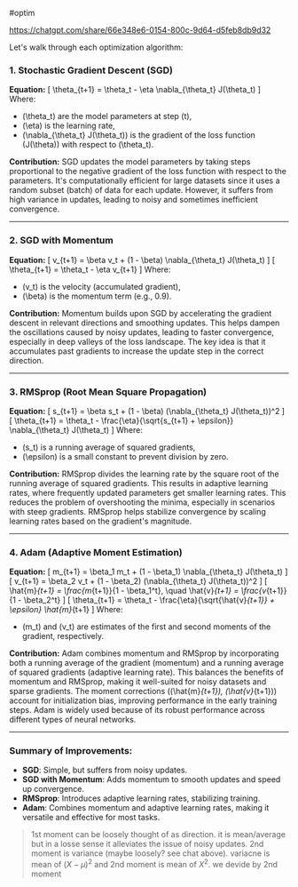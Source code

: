 #optim 

https://chatgpt.com/share/66e348e6-0154-800c-9d64-d5feb8db9d32

Let's walk through each optimization algorithm:

### 1. **Stochastic Gradient Descent (SGD)**

**Equation:**
\[
\theta_{t+1} = \theta_t - \eta \nabla_{\theta_t} J(\theta_t)
\]
Where:
- \(\theta_t\) are the model parameters at step \(t\),
- \(\eta\) is the learning rate,
- \(\nabla_{\theta_t} J(\theta_t)\) is the gradient of the loss function \(J(\theta)\) with respect to \(\theta_t\).

**Contribution:**
SGD updates the model parameters by taking steps proportional to the negative gradient of the loss function with respect to the parameters. It's computationally efficient for large datasets since it uses a random subset (batch) of data for each update. However, it suffers from high variance in updates, leading to noisy and sometimes inefficient convergence.

---

### 2. **SGD with Momentum**

**Equation:**
\[
v_{t+1} = \beta v_t + (1 - \beta) \nabla_{\theta_t} J(\theta_t)
\]
\[
\theta_{t+1} = \theta_t - \eta v_{t+1}
\]
Where:
- \(v_t\) is the velocity (accumulated gradient),
- \(\beta\) is the momentum term (e.g., 0.9).

**Contribution:**
Momentum builds upon SGD by accelerating the gradient descent in relevant directions and smoothing updates. This helps dampen the oscillations caused by noisy updates, leading to faster convergence, especially in deep valleys of the loss landscape. The key idea is that it accumulates past gradients to increase the update step in the correct direction.

---

### 3. **RMSprop (Root Mean Square Propagation)**

**Equation:**
\[
s_{t+1} = \beta s_t + (1 - \beta) (\nabla_{\theta_t} J(\theta_t))^2
\]
\[
\theta_{t+1} = \theta_t - \frac{\eta}{\sqrt{s_{t+1} + \epsilon}} \nabla_{\theta_t} J(\theta_t)
\]
Where:
- \(s_t\) is a running average of squared gradients,
- \(\epsilon\) is a small constant to prevent division by zero.

**Contribution:**
RMSprop divides the learning rate by the square root of the running average of squared gradients. This results in adaptive learning rates, where frequently updated parameters get smaller learning rates. This reduces the problem of overshooting the minima, especially in scenarios with steep gradients. RMSprop helps stabilize convergence by scaling learning rates based on the gradient's magnitude.

---

### 4. **Adam (Adaptive Moment Estimation)**

**Equation:**
\[
m_{t+1} = \beta_1 m_t + (1 - \beta_1) \nabla_{\theta_t} J(\theta_t)
\]
\[
v_{t+1} = \beta_2 v_t + (1 - \beta_2) (\nabla_{\theta_t} J(\theta_t))^2
\]
\[
\hat{m}_{t+1} = \frac{m_{t+1}}{1 - \beta_1^t}, \quad \hat{v}_{t+1} = \frac{v_{t+1}}{1 - \beta_2^t}
\]
\[
\theta_{t+1} = \theta_t - \frac{\eta}{\sqrt{\hat{v}_{t+1}} + \epsilon} \hat{m}_{t+1}
\]
Where:
- \(m_t\) and \(v_t\) are estimates of the first and second moments of the gradient, respectively.

**Contribution:**
Adam combines momentum and RMSprop by incorporating both a running average of the gradient (momentum) and a running average of squared gradients (adaptive learning rate). This balances the benefits of momentum and RMSprop, making it well-suited for noisy datasets and sparse gradients. The moment corrections (\(\hat{m}_{t+1}\), \(\hat{v}_{t+1}\)) account for initialization bias, improving performance in the early training steps. Adam is widely used because of its robust performance across different types of neural networks.

---

### Summary of Improvements:
- **SGD**: Simple, but suffers from noisy updates.
- **SGD with Momentum**: Adds momentum to smooth updates and speed up convergence.
- **RMSprop**: Introduces adaptive learning rates, stabilizing training.
- **Adam**: Combines momentum and adaptive learning rates, making it versatile and effective for most tasks.


> 1st moment can be loosely thought of as direction. it is mean/average but in a losse sense it alleviates the issue of noisy updates. 
> 2nd moment is variance (maybe loosely? see chat above). variacne is mean of $(X-\mu)^2$ and 2nd moment is mean of $X^2$. we devide by 2nd moment